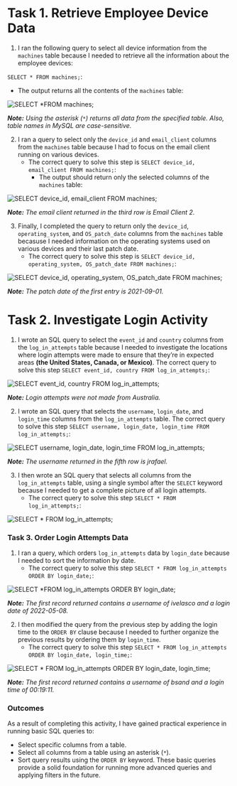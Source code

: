 # Task 1. Retrieve Employee Device Data

1. I ran the following query to select all device information from the `machines` table because I needed to retrieve all the information about the employee devices:

`SELECT *
FROM machines;`:

   * The output returns all the contents of the `machines` table:

![SELECT *FROM machines;](https://github.com/user-attachments/assets/09c6a044-6597-407f-bb97-be9c872fcf15)

***Note:** Using the asterisk (`*`) returns all data from the specified table. Also, table names in MySQL are case-sensitive.*

2. I ran a query to select only the `device_id` and `email_client` columns from the `machines` table because I had to focus on the email client running on various devices. 
    * The correct query to solve this step is `SELECT device_id, email_client
FROM machines;`:
      * The output should return only the selected columns of the `machines` table:

![SELECT device_id, email_client FROM machines;](https://github.com/user-attachments/assets/655f3aee-abce-4da6-a6cc-2b0eaf5619ee)

***Note:** The email client returned in the third row is Email Client 2.*

3. Finally, I completed the query to return only the `device_id`, `operating_system`, and `OS_patch_date` columns from the `machines` table becasuse I needed information on the operating systems used on various devices and their last patch date.
    * The correct query to solve this step is `SELECT device_id, operating_system, OS_patch_date
FROM machines;`:

![SELECT device_id, operating_system, OS_patch_date FROM machines;](https://github.com/user-attachments/assets/cbb3e057-2f27-4a1c-aa6b-ff8348fb703c)

***Note:** The patch date of the first entry is 2021-09-01.*

# Task 2. Investigate Login Activity

1. I wrote an SQL query to select the `event_id` and `country` columns from the `log_in_attempts` table because I needed to investigate the locations where login attempts were made to ensure that they’re in expected areas **(the United States, Canada, or Mexico)**.
The correct query to solve this step `SELECT event_id, country
FROM log_in_attempts;`:

![SELECT event_id, country FROM log_in_attempts;](https://github.com/user-attachments/assets/fa836e99-0f07-4fcd-8ab4-715a4a2bec90)

***Note:** Login attempts were not made from Australia.*

2. I wrote an SQL query that selects the `username`, `login_date`, and `login_time` columns from the `log_in_attempts` table.
The correct query to solve this step `SELECT username, login_date, login_time
FROM log_in_attempts;`:

![SELECT username, login_date, login_time FROM log_in_attempts;](https://github.com/user-attachments/assets/9741b178-297f-4e3e-826b-2c157a8bedd7)

***Note:** The username returned in the fifth row is jrafael.*

3. I then wrote an SQL query that selects all columns from the `log_in_attempts` table, using a single symbol after the `SELECT` keyword because I needed to get a complete picture of all login attempts.
    * The correct query to solve this step `SELECT *
FROM log_in_attempts;`:

![SELECT * FROM log_in_attempts;](https://github.com/user-attachments/assets/4e0e1314-24fa-41f0-a9d0-c69c4586444d)

### Task 3. Order Login Attempts Data

1. I ran a query, which orders `log_in_attempts` data by `login_date` because I needed to sort the information by date.
    * The correct query to solve this step `SELECT *
FROM log_in_attempts
ORDER BY login_date;`:

![SELECT *FROM log_in_attempts ORDER BY login_date;](https://github.com/user-attachments/assets/0c340b2e-7611-4fdc-9264-36dc1662a232)

***Note:** The first record returned contains a username of ivelasco and a login date of 2022-05-08.*

2. I then modified the query from the previous step by adding the login time to the `ORDER BY` clause because I needed to further organize the previous results by ordering them by `login_time`. 
    * The correct query to solve this step `SELECT *
FROM log_in_attempts
ORDER BY login_date, login_time;`:

![SELECT * FROM log_in_attempts ORDER BY login_date, login_time;](https://github.com/user-attachments/assets/6769d740-ea7d-4ed5-bb09-a8e745fce02e)

***Note:** The first record returned contains a username of bsand and a login time of 00:19:11.*

### Outcomes

As a result of completing this activity, I have gained practical experience in running basic SQL queries to:

* Select specific columns from a table.
* Select all columns from a table using an asterisk (`*`).
* Sort query results using the `ORDER BY` keyword.
These basic queries provide a solid foundation for running more advanced queries and applying filters in the future.
